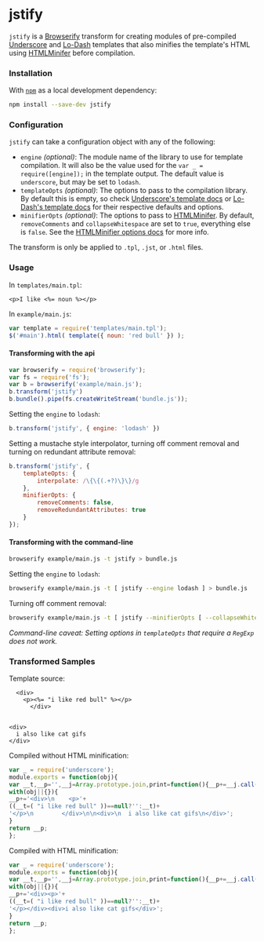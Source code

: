 jstify
======

`jstify` is a [Browserify](https://github.com/substack/node-browserify) transform for creating modules of pre-compiled [Underscore](https://github.com/jashkenas/underscore) and [Lo-Dash](https://github.com/lodash/lodash) templates that also minifies the template's HTML using [HTMLMinifer](https://github.com/kangax/html-minifier) before compilation.

### Installation ###
With [`npm`](http://npmjs.org/) as a local development dependency:

```bash
npm install --save-dev jstify
```


### Configuration ###

`jstify` can take a configuration object with any of the following:

* `engine` _(optional)_: The module name of the library to use for template compilation. It will also be the value used for the `var _ = require([engine]);` in the template output. The default value is `underscore`, but may be set to `lodash`.
* `templateOpts` _(optional)_: The options to pass to the compilation library. By default this is empty, so check [Underscore's template docs](http://underscorejs.org/#template) or [Lo-Dash's template docs](http://lodash.com/docs#template) for their respective defaults and options.
* `minifierOpts` _(optional)_: The options to pass to [HTMLMinifer](https://github.com/kangax/html-minifier). By default, `removeComments` and `collapseWhitespace` are set to `true`, everything else is `false`. See the [HTMLMinifier options docs](http://perfectionkills.com/experimenting-with-html-minifier/#options) for more info.

The transform is only be applied to `.tpl`, `.jst`, or `.html` files.

### Usage ###

In `templates/main.tpl`:
```html+erb
<p>I like <%= noun %></p>
```

In `example/main.js`:
```js
var template = require('templates/main.tpl');
$('#main').html( template({ noun: 'red bull' }) );
```

#### Transforming with the api ####

```js
var browserify = require('browserify');
var fs = require('fs');
var b = browserify('example/main.js');
b.transform('jstify')
b.bundle().pipe(fs.createWriteStream('bundle.js'));
```

Setting the `engine` to `lodash`:
```js
b.transform('jstify', { engine: 'lodash' })
```

Setting a mustache style interpolator, turning off comment removal and turning on redundant attribute removal:
```js
b.transform('jstify', {
    templateOpts: {
        interpolate: /\{\{(.+?)\}\}/g
    },
    minifierOpts: {
        removeComments: false,
        removeRedundantAttributes: true
    }
});
```

#### Transforming with the command-line ####

```bash
browserify example/main.js -t jstify > bundle.js
```

Setting the `engine` to `lodash`:
```bash
browserify example/main.js -t [ jstify --engine lodash ] > bundle.js
```

Turning off comment removal:
```bash
browserify example/main.js -t [ jstify --minifierOpts [ --collapseWhitespace 0 ] ] > bundle.js
```

_Command-line caveat: Setting options in `templateOpts` that require a `RegExp` does not work._

### Transformed Samples ###

Template source:
```html+erb
  <div>
    <p><%= "i like red bull" %></p>
      </div>


<div>
  i also like cat gifs
</div>
```

Compiled without HTML minification:
```js
var _ = require('underscore');
module.exports = function(obj){
var __t,__p='',__j=Array.prototype.join,print=function(){__p+=__j.call(arguments,'');};
with(obj||{}){
__p+='<div>\n    <p>'+
((__t=( "i like red bull" ))==null?'':__t)+
'</p>\n        </div>\n\n<div>\n  i also like cat gifs\n</div>';
}
return __p;
};
```

Compiled with HTML minification:
```js
var _ = require('underscore');
module.exports = function(obj){
var __t,__p='',__j=Array.prototype.join,print=function(){__p+=__j.call(arguments,'');};
with(obj||{}){
__p+='<div><p>'+
((__t=( "i like red bull" ))==null?'':__t)+
'</p></div><div>i also like cat gifs</div>';
}
return __p;
};
```
